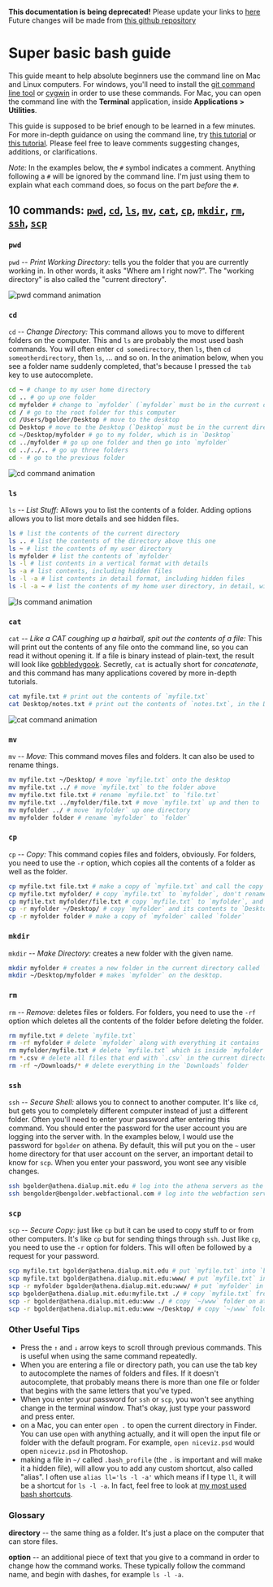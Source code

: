**This documentation is being deprecated!**
Please update your links to [here](https://wiki.codeforamerica.org)
Future changes will be made from [this github repository](https://github.com/codeforamerica/cfa-wiki)


# Super basic bash guide 

This guide meant to help absolute beginners use the command line on Mac and
Linux computers. For windows, you'll need to install the [git command line tool](http://git-scm.com/download/win) 
or [cygwin](http://www.cygwin.com/) in order to use these commands. For Mac, you can open the command line with the __Terminal__ application, inside __Applications > Utilities__. 

This guide is supposed to be brief enough to be
learned in a few minutes. For more in-depth guidance on using the command line, try 
[this tutorial](http://cli.learncodethehardway.org/book/) or [this tutorial](http://www.linuxcommand.org/lc3_lts0010.php).
Please feel free to leave comments suggesting changes, 
additions, or clarifications.

_Note:_ In the examples below, the `#` symbol indicates a comment. Anything following a `#` will be ignored by the
command line. I'm just using them to explain what each command does, so focus
on the part _before_ the `#`.

## 10 commands: [`pwd`](#pwd), [`cd`](#cd), [`ls`](#ls), [`mv`](#mv), [`cat`](#cat), [`cp`](#cp), [`mkdir`](#mkdir), [`rm`](#rm), [`ssh`](#ssh), [`scp`](#scp)

### `pwd`

`pwd` -- _Print Working Directory:_ tells
you the folder that you are currently working in. In other words, it asks
"Where am I right now?". The "working directory" is also called the "current directory".

![pwd command animation](images/pwd.gif)

### `cd`

`cd` -- _Change Directory:_ This command allows you to move to different
folders on the computer. This and `ls` are probably the most used bash
commands. You will often enter `cd somedirectory`, then `ls`, then `cd someotherdirectory`, 
then `ls`, ... and so on. In the animation below, when you see a folder name
suddenly completed, that's because I pressed the `tab` key to use autocomplete.

```bash
cd ~ # change to my user home directory
cd .. # go up one folder
cd myfolder # change to `myfolder` (`myfolder` must be in the current directory)
cd / # go to the root folder for this computer
cd /Users/bgolder/Desktop # move to the desktop
cd Desktop # move to the Desktop (`Desktop` must be in the current directory)
cd ~/Desktop/myfolder # go to my folder, which is in `Desktop`
cd ../myfolder # go up one folder and then go into `myfolder`
cd ../../.. # go up three folders
cd - # go to the previous folder
```

![cd command animation](images/cd.gif)

### `ls`

`ls` -- _List Stuff:_ Allows you to list the contents of a folder. Adding
options allows you to list more details and see hidden files.

```bash
ls # list the contents of the current directory
ls .. # list the contents of the directory above this one
ls ~ # list the contents of my user directory
ls myfolder # list the contents of `myfolder`
ls -l # list contents in a vertical format with details
ls -a # list contents, including hidden files
ls -l -a # list contents in detail format, including hidden files
ls -l -a ~ # list the contents of my home user directory, in detail, with hidden files
```

![ls command animation](images/ls.gif)

### `cat`

`cat` -- _Like a CAT coughing up a hairball, spit out the contents of a file:_
This will print out the contents of any file onto the command line, so you can
read it without opening it. If a file is binary instead of plain-text, the
result will look like [gobbledygook](http://en.wiktionary.org/wiki/gobbledygook). Secretly, `cat` is actually short for _concatenate_, and this command has many applications covered by more in-depth tutorials.

```bash
cat myfile.txt # print out the contents of `myfile.txt`
cat Desktop/notes.txt # print out the contents of `notes.txt`, in the Desktop folder
```

![cat command animation](images/cat.gif)

### `mv`

`mv` -- _Move:_ This command moves files and folders. It can also be used to
rename things.

```bash
mv myfile.txt ~/Desktop/ # move `myfile.txt` onto the desktop
mv myfile.txt ../ # move `myfile.txt` to the folder above
mv myfile.txt file.txt # rename `myfile.txt` to `file.txt`
mv myfile.txt ../myfolder/file.txt # move `myfile.txt` up and then to `myfolder` AND rename it to `file.txt`
mv myfolder ../ # move `myfolder` up one directory
mv myfolder folder # rename `myfolder` to `folder`
```

### `cp`

`cp` -- _Copy:_ This command copies files and folders, obviously. For folders,
you need to use the `-r` option, which copies all the contents of a folder as
well as the folder.

```bash
cp myfile.txt file.txt # make a copy of `myfile.txt` and call the copy `file.txt`
cp myfile.txt myfolder/ # copy `myfile.txt` to `myfolder`, don't rename it.
cp myfile.txt myfolder/file.txt # copy `myfile.txt` to `myfolder`, and call the copy `file.txt`
cp -r myfolder ~/Desktop/ # copy `myfolder` and its contents to `Desktop`
cp -r myfolder folder # make a copy of `myfolder` called `folder`
```

### `mkdir`

`mkdir` -- _Make Directory:_ creates a new folder with the given name.

```bash
mkdir myfolder # creates a new folder in the current directory called `myfolder`
mkdir ~/Desktop/myfolder # makes `myfolder` on the desktop.
```

### `rm`

`rm` -- _Remove:_ deletes files or folders. For folders, you need to use the
`-rf` option which deletes all the contents of the folder before deleting the
folder.

```bash
rm myfile.txt # delete `myfile.txt`
rm -rf myfolder # delete `myfolder` along with everything it contains
rm myfolder/myfile.txt # delete `myfile.txt` which is inside `myfolder`
rm *.csv # delete all files that end with `.csv` in the current directory.
rm -rf ~/Downloads/* # delete everything in the `Downloads` folder
```

### `ssh`

`ssh` -- _Secure Shell:_ allows you to connect to another computer. It's like
`cd`, but gets you to completely different computer instead of just a
different folder. Often you'll need to enter your password after entering this
command. You should enter the password for the user account you are logging
into the server with. In the examples below, I would use the password for
`bgolder` on athena. By default, this will put you on the `~` user home directory for that
user account on the server, an important detail to know for `scp`. When you enter your password, you wont see any visible changes.

```bash
ssh bgolder@athena.dialup.mit.edu # log into the athena servers as the user `bgolder`
ssh bengolder@bengolder.webfactional.com # log into the webfaction servers as user `bengolder`
```

### `scp`

`scp` -- _Secure Copy:_ just like `cp` but it can be used to copy stuff to
or from other computers. It's like `cp` but for sending things through `ssh`.
Just like `cp`, you need to use the `-r` option for folders. This will often
be followed by a request for your password.

```bash
scp myfile.txt bgolder@athena.dialup.mit.edu # put `myfile.txt` into `bgolder`'s home folder on athena
scp myfile.txt bgolder@athena.dialup.mit.edu:www/ # put `myfile.txt` into the `www` folder inside `bgolder`'s home folder on athena
scp -r myfolder bgolder@athena.dialup.mit.edu:www/ # put `myfolder` in `~/www` on athena
scp bgolder@athena.dialup.mit.edu:myfile.txt ./ # copy `myfile.txt` from `~/` on athena into this current directory from `~/` on athena into this current directory
scp -r bgolder@athena.dialup.mit.edu:www ./ # copy `~/www` folder on athena to this current directory
scp -r bgolder@athena.dialup.mit.edu:www ~/Desktop/ # copy `~/www` folder on athena to the Desktop
```

### Other Useful Tips

* Press the `↑` and `↓` arrow keys to scroll through previous commands. This is
  useful when using the same command repeatedly.
* When you are entering a file or directory path, you can use the tab key to
  autocomplete the names of folders and files. If it doesn't autocomplete,
  that probably means there is more than one file or folder that begins with the
  same letters that you've typed.
* When you enter your password for `ssh` or `scp`, you won't see anything
  change in the terminal window. That's okay, just type your password and
  press enter.
* on a Mac, you can enter `open .` to open the current directory in Finder.
  You can use `open` with anything actually, and it will open the input file
  or folder with the default program. For example, `open niceviz.psd` would
  open `niceviz.psd` in Photoshop.
* making a file in `~/` called `.bash_profile` (the `.` is important and will make
  it a hidden file), will allow you to add any custom shortcut, also called
  "alias". I often use `alias ll='ls -l -a'` which means if I type `ll`, it will
  be a shortcut for `ls -l -a`. In fact, feel free to look at [my most used bash shortcuts](https://gist.github.com/bengolder/9160875).

### Glossary

__directory__ -- the same thing as a folder. It's just a place on the computer
that can store files.

__option__ -- an additional piece of text that you give to a command in order
to change how the command works. These typically follow the command name, and
begin with dashes, for example `ls -l -a`. 

